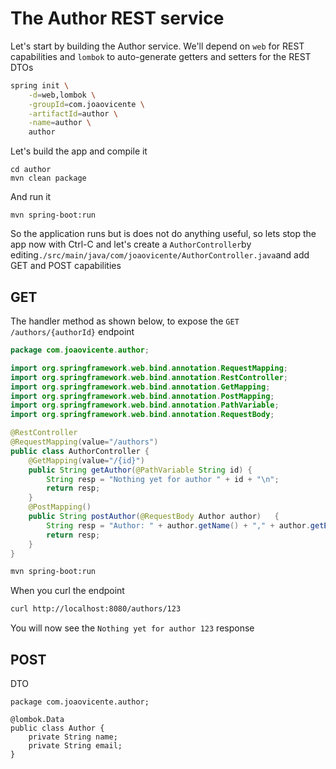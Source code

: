 # The Author REST service

Let's start by building the Author service. We'll depend on `web` for REST capabilities and `lombok` to auto-generate getters and setters for the REST DTOs

```bash
spring init \
    -d=web,lombok \
    -groupId=com.joaovicente \
    -artifactId=author \
    -name=author \
    author
```

Let's build the app and compile it

```
cd author
mvn clean package
```

And run it

```
mvn spring-boot:run
```

So the application runs but is does not do anything useful, so lets stop the app now with Ctrl-C and let's create a `AuthorController`by editing`./src/main/java/com/joaovicente/AuthorController.java`and add GET and POST capabilities

## GET

The handler method as shown below, to expose the `GET /authors/{authorId}` endpoint

```java
package com.joaovicente.author;

import org.springframework.web.bind.annotation.RequestMapping;
import org.springframework.web.bind.annotation.RestController;
import org.springframework.web.bind.annotation.GetMapping;
import org.springframework.web.bind.annotation.PostMapping;
import org.springframework.web.bind.annotation.PathVariable;
import org.springframework.web.bind.annotation.RequestBody;

@RestController
@RequestMapping(value="/authors")
public class AuthorController {
    @GetMapping(value="/{id}")
    public String getAuthor(@PathVariable String id) {
        String resp = "Nothing yet for author " + id + "\n";
        return resp;
    }
    @PostMapping()
    public String postAuthor(@RequestBody Author author)   {    
        String resp = "Author: " + author.getName() + "," + author.getEmail();
        return resp;
    }
}
```

```bash
mvn spring-boot:run
```

When you curl the endpoint

```bash
curl http://localhost:8080/authors/123
```

You will now see the `Nothing yet for author 123` response

## POST

DTO

```
package com.joaovicente.author;

@lombok.Data
public class Author {
    private String name;
    private String email;
}
```



